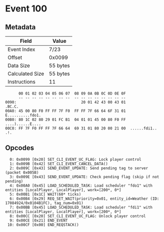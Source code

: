 # Event 100

## Metadata

| Field           | Value    |
|-----------------|----------|
| Event Index     | 7/23     |
| Offset          | 0x0099   |
| Data Size       | 55 bytes |
| Calculated Size | 55 bytes |
| Instructions    | 11       |

```
      00 01 02 03 04 05 06 07  08 09 0A 0B 0C 0D 0E 0F
      -- -- -- -- -- -- -- --  -- -- -- -- -- -- -- --
0090:                             20 01 42 43 00 43 01            .BC.C.
00A0: 45 00 80 F0 FF FF 7F F0  FF FF 7F 66 64 6F 31 01  E..........fdo1.
00B0: 80 1C 02 80 29 01 FC B1  04 01 01 45 00 80 F0 FF  ....)......E....
00C0: FF 7F F0 FF FF 7F 66 64  69 31 01 80 20 00 21 00  ......fdi1.. .!.
```

## Opcodes

```
  0: 0x0099 [0x20] SET_CLI_EVENT_UC_FLAG: Lock player control
  1: 0x009B [0x42] SET_CLI_EVENT_CANCEL_DATA()
  2: 0x009C [0x43] SEND_EVENT_UPDATE: Send pending tag to server (packet 0x005B)
  3: 0x009E [0x43] SEND_EVENT_UPDATE: Check pending flag (skip if not pending)
  4: 0x00A0 [0x45] LOAD_SCHEDULED_TASK: Load scheduler "fdo1" with entities [LocalPlayer, LocalPlayer], work=[200*, 0*]
  5: 0x00B1 [0x1C] WAIT(60* ticks)
  6: 0x00B4 [0x29] REQ_SET_WAIT(priority=0x01, entity_id=Weather (ID: 17084924/0x0104B1FC), tag_num=0x01)
  7: 0x00BB [0x45] LOAD_SCHEDULED_TASK: Load scheduler "fdi1" with entities [LocalPlayer, LocalPlayer], work=[200*, 0*]
  8: 0x00CC [0x20] SET_CLI_EVENT_UC_FLAG: Unlock player control
  9: 0x00CE [0x21] END_EVENT
 10: 0x00CF [0x00] END_REQSTACK()
```
